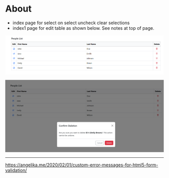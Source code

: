 # About

- index page for select on select uncheck clear selections
- index1 page for edit table as shown below. See notes at top of page.

![Figure2](images/figure2.png)

![Figure1](images/figure1.png)

---

https://angelika.me/2020/02/01/custom-error-messages-for-html5-form-validation/